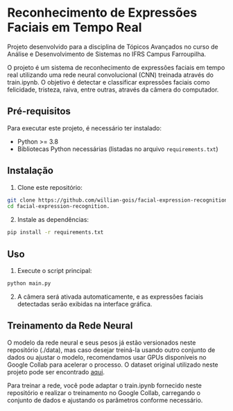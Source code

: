 # Reconhecimento de Expressões Faciais em Tempo Real

Projeto desenvolvido para a disciplina de Tópicos Avançados no curso de Análise e Desenvolvimento de Sistemas no IFRS Campus Farroupilha.

O projeto é um sistema de reconhecimento de expressões faciais em tempo real utilizando uma rede neural convolucional (CNN) treinada através do train.ipynb. O objetivo é detectar e classificar expressões faciais como felicidade, tristeza, raiva, entre outras, através da câmera do computador.

## Pré-requisitos

Para executar este projeto, é necessário ter instalado:

- Python >= 3.8
- Bibliotecas Python necessárias (listadas no arquivo `requirements.txt`)

## Instalação

1. Clone este repositório:
```bash
git clone https://github.com/willian-gois/facial-expression-recognition.git
cd facial-expression-recognition.
```

2. Instale as dependências:
```bash
pip install -r requirements.txt
```

## Uso

1. Execute o script principal:
```bash
python main.py
```

2. A câmera será ativada automaticamente, e as expressões faciais detectadas serão exibidas na interface gráfica.

## Treinamento da Rede Neural

O modelo da rede neural e seus pesos já estão versionados neste repositório (./data), mas caso desejar treiná-la usando outro conjunto de dados ou ajustar o modelo, recomendamos usar GPUs disponíveis no Google Collab para acelerar o processo. O dataset original utilizado neste projeto pode ser encontrado [aqui](https://www.kaggle.com/competitions/challenges-in-representation-learning-facial-expression-recognition-challenge/overview).

Para treinar a rede, você pode adaptar o train.ipynb fornecido neste repositório e realizar o treinamento no Google Collab, carregando o conjunto de dados e ajustando os parâmetros conforme necessário.